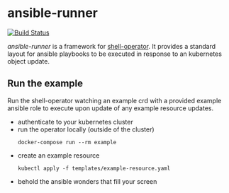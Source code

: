 # ansible-runner

[![Build Status](https://travis-ci.org/MYOB-Technology/ansible-runner.svg?branch=master)](https://travis-ci.org/MYOB-Technology/ansible-runner)

*ansible-runner* is a framework for [shell-operator](https://github.com/MYOB-Technology/shell-operator).
It provides a standard layout for ansible playbooks to be executed in response to an kubernetes object update.

## Run the example

Run the shell-operator watching an example crd with a provided example ansible role to execute upon update of any example resource updates.

* authenticate to your kubernetes cluster
* run the operator locally (outside of the cluster)
    ```
    docker-compose run --rm example
    ```
* create an example resource
    ```
    kubectl apply -f templates/example-resource.yaml
    ```
* behold the ansible wonders that fill your screen

